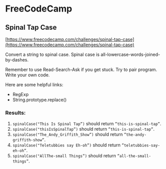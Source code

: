 # FreeCodeCamp
## Spinal Tap Case

[https://www.freecodecamp.com/challenges/spinal-tap-case](https://www.freecodecamp.com/challenges/spinal-tap-case)

Convert a string to spinal case. Spinal case is all-lowercase-words-joined-by-dashes.

Remember to use Read-Search-Ask if you get stuck. Try to pair program. Write your own code.

Here are some helpful links:

* RegExp
* String.prototype.replace()

### Results:
1. `spinalCase("This Is Spinal Tap”)` should return `”this-is-spinal-tap”`.
2. `spinalCase("thisIsSpinalTap”)` should return `”this-is-spinal-tap”`.
3. `spinalCase("The_Andy_Griffith_Show”)` should return `”the-andy-griffith-show”`.
4. `spinalCase("Teletubbies say Eh-oh”)` should return `”teletubbies-say-eh-oh”`.
5. `spinalCase("AllThe-small Things”)` should return `”all-the-small-things”`.